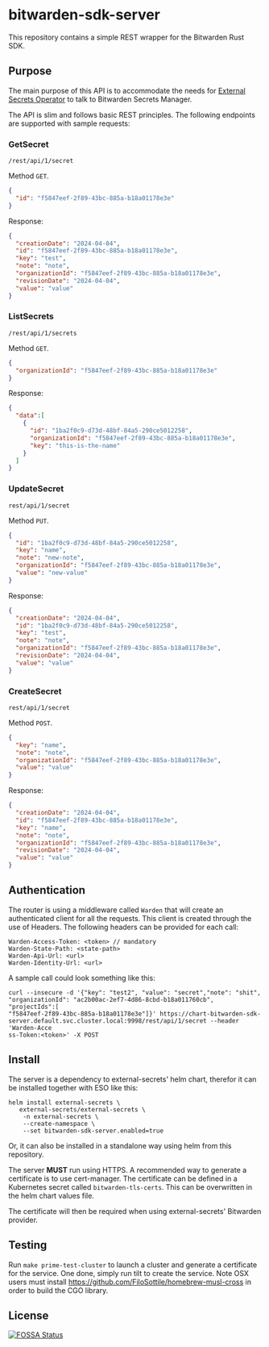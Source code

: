 # bitwarden-sdk-server

This repository contains a simple REST wrapper for the Bitwarden Rust SDK.

## Purpose

The main purpose of this API is to accommodate the needs for [External Secrets Operator](https://external-secrets.io) to
talk to Bitwarden Secrets Manager.

The API is slim and follows basic REST principles. The following endpoints are supported with sample requests:


### GetSecret

`/rest/api/1/secret`

Method `GET`.

```json
{
  "id": "f5847eef-2f89-43bc-885a-b18a01178e3e"
}
```

Response:
```json
{
  "creationDate": "2024-04-04",
  "id": "f5847eef-2f89-43bc-885a-b18a01178e3e",
  "key": "test",
  "note": "note",
  "organizationId": "f5847eef-2f89-43bc-885a-b18a01178e3e",
  "revisionDate": "2024-04-04",
  "value": "value"
}
```

### ListSecrets

`/rest/api/1/secrets`

Method `GET`.

```json
{
  "organizationId": "f5847eef-2f89-43bc-885a-b18a01178e3e"
}
```

Response:
```json
{
  "data":[
    {
      "id": "1ba2f0c9-d73d-48bf-84a5-290ce5012258",
      "organizationId": "f5847eef-2f89-43bc-885a-b18a01178e3e",
      "key": "this-is-the-name"
    }
  ]
}
```

### UpdateSecret

`rest/api/1/secret`

Method `PUT`.

```json
{
  "id": "1ba2f0c9-d73d-48bf-84a5-290ce5012258",
  "key": "name",
  "note": "new-note",
  "organizationId": "f5847eef-2f89-43bc-885a-b18a01178e3e",
  "value": "new-value"
}
```

Response:

```json
{
  "creationDate": "2024-04-04",
  "id": "1ba2f0c9-d73d-48bf-84a5-290ce5012258",
  "key": "test",
  "note": "note",
  "organizationId": "f5847eef-2f89-43bc-885a-b18a01178e3e",
  "revisionDate": "2024-04-04",
  "value": "value"
}
```

### CreateSecret

`rest/api/1/secret`

Method `POST`.

```json
{
  "key": "name",
  "note": "note",
  "organizationId": "f5847eef-2f89-43bc-885a-b18a01178e3e",
  "value": "value"
}
```

Response:

```json
{
  "creationDate": "2024-04-04",
  "id": "f5847eef-2f89-43bc-885a-b18a01178e3e",
  "key": "name",
  "note": "note",
  "organizationId": "f5847eef-2f89-43bc-885a-b18a01178e3e",
  "revisionDate": "2024-04-04",
  "value": "value"
}
```

## Authentication

The router is using a middleware called `Warden` that will create an authenticated client for all the requests.
This client is created through the use of Headers. The following headers can be provided for each call:

```
Warden-Access-Token: <token> // mandatory
Warden-State-Path: <state-path>
Warden-Api-Url: <url>
Warden-Identity-Url: <url>
```

A sample call could look something like this:

```
curl --insecure -d '{"key": "test2", "value": "secret","note": "shit", "organizationId": "ac2b00ac-2ef7-4d86-8cbd-b18a011760cb", "projectIds":[
"f5847eef-2f89-43bc-885a-b18a01178e3e"]}' https://chart-bitwarden-sdk-server.default.svc.cluster.local:9998/rest/api/1/secret --header 'Warden-Acce
ss-Token:<token>' -X POST
```

## Install

The server is a dependency to external-secrets' helm chart, therefor it can be installed together with ESO like this:

```
helm install external-secrets \
   external-secrets/external-secrets \
    -n external-secrets \
    --create-namespace \
    --set bitwarden-sdk-server.enabled=true
```

Or, it can also be installed in a standalone way using helm from this repository.

The server **MUST** run using HTTPS. A recommended way to generate a certificate is to use cert-manager.
The certificate can be defined in a Kubernetes secret called `bitwarden-tls-certs`. This can be overwritten in the helm
chart values file.

The certificate will then be required when using external-secrets' Bitwarden provider.

## Testing

Run `make prime-test-cluster` to launch a cluster and generate a certificate for the service. One done, simply run tilt
to create the service. Note OSX users must install https://github.com/FiloSottile/homebrew-musl-cross in order to
build the CGO library.

## License

[![FOSSA Status](https://app.fossa.com/api/projects/git%2Bgithub.com%2Fexternal-secrets%2Fbitwarden-sdk-server.svg?type=large&issueType=license)](https://app.fossa.com/projects/git%2Bgithub.com%2Fexternal-secrets%2Fbitwarden-sdk-server?ref=badge_large&issueType=license)

